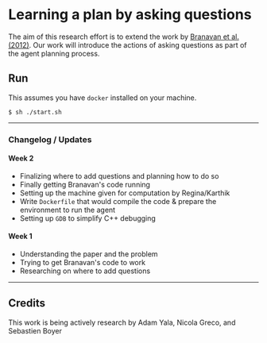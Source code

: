 # Learning a plan by asking questions

The aim of this research effort is to extend the work by [Branavan et al. (2012)](http://people.csail.mit.edu/regina/my_papers/planning12.pdf). Our work will introduce the actions of asking questions as part of the agent planning process.

## Run

This assumes you have `docker` installed on your machine.

```
$ sh ./start.sh
```

---

### Changelog / Updates

#### Week 2
- Finalizing where to add questions and planning how to do so
- Finally getting Branavan's code running
- Setting up the machine given for computation by Regina/Karthik
- Write `Dockerfile` that would compile the code & prepare the environment to run the agent
- Setting up `GDB` to simplify C++ debugging

#### Week 1
- Understanding the paper and the problem
- Trying to get Branavan's code to work
- Researching on where to add questions

---


## Credits
This work is being actively research by Adam Yala, Nicola Greco, and Sebastien Boyer
